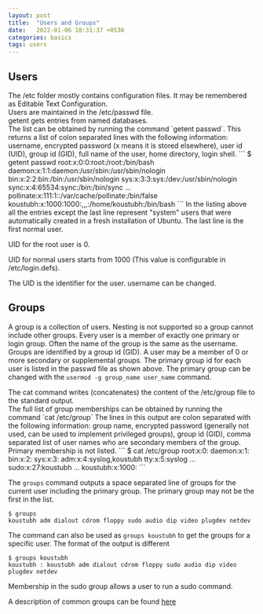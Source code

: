 ```yaml
---
layout: post
title:  "Users and Groups"
date:   2022-01-06 18:31:37 +0530
categories: basics
tags: users
---
```

## Users
<aside>The /etc folder mostly contains configuration files. It may be remembered as Editable Text Configuration.</aside>
Users are maintained in the /etc/passwd file.  

<aside>getent gets entries from named databases.</aside>
The list can be obtained by running the command `getent passwd`. This returns a list of colon separated lines with the following information: username, encrypted password (x means it is stored elsewhere), user id (UID), group id (GID), full name of the user, home directory, login shell.
```
$ getent passwd
root:x:0:0:root:/root:/bin/bash
daemon:x:1:1:daemon:/usr/sbin:/usr/sbin/nologin
bin:x:2:2:bin:/bin:/usr/sbin/nologin
sys:x:3:3:sys:/dev:/usr/sbin/nologin
sync:x:4:65534:sync:/bin:/bin/sync
...
pollinate:x:111:1::/var/cache/pollinate:/bin/false
koustubh:x:1000:1000:,,,:/home/koustubh:/bin/bash
```
In the listing above all the entries except the last line represent "system" users that were automatically created in a fresh installation of Ubuntu. The last line is the first normal user.

UID for the root user is 0.

UID for normal users starts from 1000 (This value is configurable in /etc/login.defs).

The UID is the identifier for the user. username can be changed.

## Groups
A group is a collection of users. Nesting is not supported so a group cannot include other groups. Every user is a member of exactly one primary or login group. Often the name of the group is the same as the username. Groups are identified by a group id (GID). A user may be a member of 0 or more secondary or supplemental groups.
The primary group id for each user is listed in the passwd file as shown above. The primary group can be changed with the `usermod -g group_name user_name` command.

<aside>The cat command writes (concatenates) the content of the /etc/group file to the standard output.</aside>  
The full list of group memberships can be obtained by running the command `cat /etc/group`  
The lines in this output are colon separated with the following information: group name, encrypted password (generally not used, can be used to implement privileged groups), group id (GID), comma separated list of user names who are secondary members of the group. Primary membership is not listed.
```
$ cat /etc/group
root:x:0:
daemon:x:1:
bin:x:2:
sys:x:3:
adm:x:4:syslog,koustubh
tty:x:5:syslog
...
sudo:x:27:koustubh
...
koustubh:x:1000:
```

The `groups` command outputs a space separated line of groups for the current user including the primary group. The primary group may not be the first in the list.
```
$ groups
koustubh adm dialout cdrom floppy sudo audio dip video plugdev netdev
```

The command can also be used as `groups koustubh` to get the groups for a specific user. The format of the output is different
```
$ groups koustubh
koustubh : koustubh adm dialout cdrom floppy sudo audio dip video plugdev netdev
```

Membership in the sudo group allows a user to run a sudo command.

A description of common groups can be found [here](https://wiki.debian.org/SystemGroups)